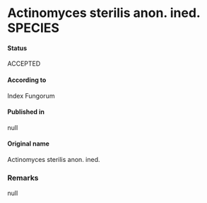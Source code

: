 # Actinomyces sterilis anon. ined. SPECIES

#### Status
ACCEPTED

#### According to
Index Fungorum

#### Published in
null

#### Original name
Actinomyces sterilis anon. ined.

### Remarks
null